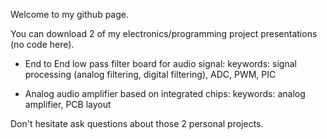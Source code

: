 Welcome to my github page.

You can download 2 of my electronics/programming project presentations (no code here).

- End to End low pass filter board for audio signal:
keywords: signal processing (analog filtering, digital filtering), ADC, PWM, PIC

- Analog audio amplifier based on integrated chips:
keywords: analog amplifier, PCB layout

Don't hesitate ask questions about those 2 personal projects.